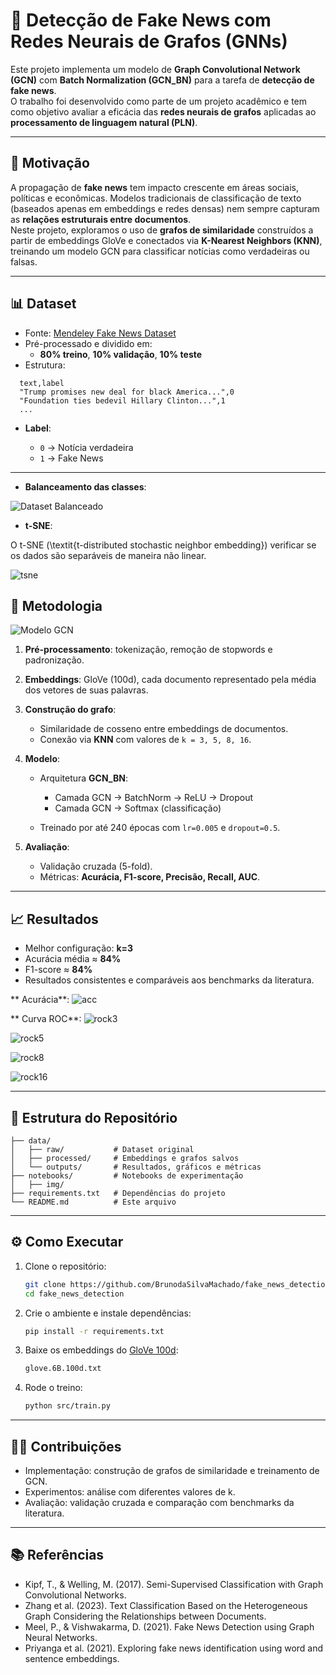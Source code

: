 # 📰 Detecção de Fake News com Redes Neurais de Grafos (GNNs)

Este projeto implementa um modelo de **Graph Convolutional Network (GCN)** com **Batch Normalization (GCN_BN)** para a tarefa de **detecção de fake news**.  
O trabalho foi desenvolvido como parte de um projeto acadêmico e tem como objetivo avaliar a eficácia das **redes neurais de grafos** aplicadas ao **processamento de linguagem natural (PLN)**.

---

## 🎯 Motivação
A propagação de **fake news** tem impacto crescente em áreas sociais, políticas e econômicas. Modelos tradicionais de classificação de texto (baseados apenas em embeddings e redes densas) nem sempre capturam as **relações estruturais entre documentos**.  
Neste projeto, exploramos o uso de **grafos de similaridade** construídos a partir de embeddings GloVe e conectados via **K-Nearest Neighbors (KNN)**, treinando um modelo GCN para classificar notícias como verdadeiras ou falsas.

---

## 📊 Dataset
- Fonte: [Mendeley Fake News Dataset](https://data.mendeley.com/datasets/945z9xkc8d/1)  
- Pré-processado e dividido em:
  - **80% treino**, **10% validação**, **10% teste**
- Estrutura:
```csv
  text,label
  "Trump promises new deal for black America...",0
  "Foundation ties bedevil Hillary Clinton...",1
  ...
```

* **Label**:

  * `0` → Notícia verdadeira
  * `1` → Fake News

---

* **Balanceamento das classes**:

![Dataset Balanceado](data/outputs/distribuicao_classes.png)

* **t-SNE**:

O t-SNE (\textit{t-distributed stochastic neighbor embedding}) verificar se os dados são  separáveis de maneira não linear.

![tsne](data/outputs/tsne.png)
## 🧩 Metodologia

![Modelo GCN](notebook/img/fake_news_classification_framework.png)

1. **Pré-processamento**: tokenização, remoção de stopwords e padronização.
2. **Embeddings**: GloVe (100d), cada documento representado pela média dos vetores de suas palavras.
3. **Construção do grafo**:

   * Similaridade de cosseno entre embeddings de documentos.
   * Conexão via **KNN** com valores de `k = 3, 5, 8, 16`.
4. **Modelo**:

   * Arquitetura **GCN\_BN**:

     * Camada GCN → BatchNorm → ReLU → Dropout
     * Camada GCN → Softmax (classificação)
   * Treinado por até 240 épocas com `lr=0.005` e `dropout=0.5`.
5. **Avaliação**:

   * Validação cruzada (5-fold).
   * Métricas: **Acurácia, F1-score, Precisão, Recall, AUC**.

---

## 📈 Resultados

* Melhor configuração: **k=3**
* Acurácia média ≈ **84%**
* F1-score ≈ **84%**
* Resultados consistentes e comparáveis aos benchmarks da literatura.

** Acurácia**:
![acc](data/outputs/gcnbn_comp_crossval_results_acc.png)

** Curva ROC**:
![rock3](data/outputs/gcnbnk3_crossval_roc_curve.png)

![rock5](data/outputs/gcnbnk5_crossval_roc_curve.png)

![rock8](data/outputs/gcnbnk8_crossval_roc_curve.png)

![rock16](data/outputs/gcnbnk16_crossval_roc_curve.png)


---

## 📂 Estrutura do Repositório

```
├── data/
│   ├── raw/           # Dataset original
│   ├── processed/     # Embeddings e grafos salvos
│   └── outputs/       # Resultados, gráficos e métricas
├── notebooks/         # Notebooks de experimentação
│   ├── img/
├── requirements.txt   # Dependências do projeto
└── README.md          # Este arquivo
```

---

## ⚙️ Como Executar

1. Clone o repositório:

   ```bash
   git clone https://github.com/BrunodaSilvaMachado/fake_news_detection.git
   cd fake_news_detection
   ```
2. Crie o ambiente e instale dependências:

   ```bash
   pip install -r requirements.txt
   ```
3. Baixe os embeddings do [GloVe 100d](https://nlp.stanford.edu/projects/glove/):

   ```bash
   glove.6B.100d.txt
   ```
4. Rode o treino:

   ```bash
   python src/train.py
   ```

---

## 👨‍💻 Contribuições

* Implementação: construção de grafos de similaridade e treinamento de GCN.
* Experimentos: análise com diferentes valores de k.
* Avaliação: validação cruzada e comparação com benchmarks da literatura.

---

## 📚 Referências

* Kipf, T., & Welling, M. (2017). Semi-Supervised Classification with Graph Convolutional Networks.
* Zhang et al. (2023). Text Classification Based on the Heterogeneous Graph Considering the Relationships between Documents.
* Meel, P., & Vishwakarma, D. (2021). Fake News Detection using Graph Neural Networks.
* Priyanga et al. (2021). Exploring fake news identification using word and sentence embeddings.

